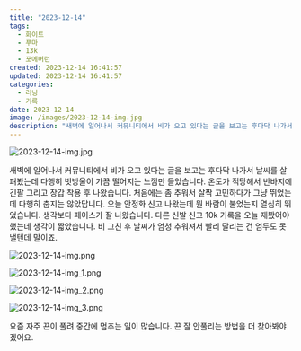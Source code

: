 ```yaml
---
title: "2023-12-14"
tags:
  - 화이트
  - 푸마
  - 13k
  - 포에버런
created: 2023-12-14 16:41:57
updated: 2023-12-14 16:41:57
categories:
  - 러닝
  - 기록
date: 2023-12-14
image: /images/2023-12-14-img.jpg
description: "새벽에 일어나서 커뮤니티에서 비가 오고 있다는 글을 보고는 후다닥 나가서 날씨를 살펴봤는데 다행히 빗방울이 가끔 떨어지는 느낌만 들었습니다. 온도가 적당해서 반바지에 긴팔 그리고 장갑 착용 후 나왔습니다. 처음에는 좀 추워서 살짝 고민하다가 그냥 뛰었는데 다행히 춥지는 않았답니다. 오늘"
---
```


![2023-12-14-img.jpg](/images/2023-12-14-img.jpg)
 
 

새벽에 일어나서 커뮤니티에서 비가 오고 있다는 글을 보고는 후다닥 나가서 날씨를 살펴봤는데 다행히 빗방울이 가끔 떨어지는 느낌만 들었습니다.
온도가 적당해서 반바지에 긴팔 그리고 장갑 착용 후 나왔습니다. 처음에는 좀 추워서 살짝 고민하다가 그냥 뛰었는데 다행히 춥지는 않았답니다. 
오늘 안정화 신고 나왔는데 뭔 바람이 불었는지 열심히 뛰었습니다. 생각보다 페이스가 잘 나왔습니다. 다른 신발 신고 10k 기록을 오늘 재봤어야 했는데 생각이 짧았습니다. 비 그친 후 날씨가 엄청 추워져서 빨리 달리는 건 엄두도 못낼텐데 말이죠.

 
 ![2023-12-14-img.png](/images/2023-12-14-img.png)
 
 

 
 ![2023-12-14-img_1.png](/images/2023-12-14-img_1.png)
 
 

 
 ![2023-12-14-img_2.png](/images/2023-12-14-img_2.png)
 
 

 
 ![2023-12-14-img_3.png](/images/2023-12-14-img_3.png)
 
 

요즘 자주 끈이 풀려 중간에 멈추는 일이 많습니다.
끈 잘 안풀리는 방법을 더 찾아봐야겠어요.
